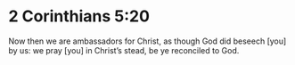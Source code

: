 # 2 Corinthians 5:20

Now then we are ambassadors for Christ, as though God did beseech [you] by us: we pray [you] in Christ’s stead, be ye reconciled to God.